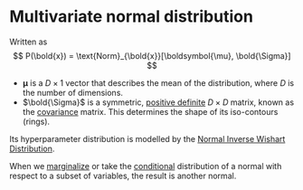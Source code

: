 # Multivariate normal distribution

Written as
$$
P(\bold{x}) = \text{Norm}_{\bold{x}}[\boldsymbol{\mu}, \bold{\Sigma}]
$$

- $\boldsymbol{\mu}$ is a $D \times 1$ vector that describes the mean of the
  distribution, where $D$ is the number of dimensions.
- $\bold{\Sigma}$ is a symmetric, [positive definite](202210131406) $D \times D$ matrix, known as the [covariance](202210130950) matrix. This determines the shape of its iso-contours (rings).

Its hyperparameter distribution is modelled by the [Normal Inverse Wishart Distribution](202210101311).

When we [marginalize](202210091450) or take the [conditional](202210071001)
distribution of a normal with respect to a subset of variables, the result is
another normal.
